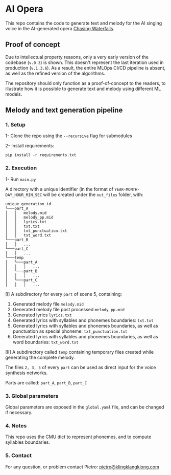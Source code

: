
# AI Opera

This repo contains the code to generate text and melody for the AI singing voice in the AI-generated opera [Chasing Waterfalls](https://www.semperoper.de/en/whats-on/schedule/stid/chasing-waterfalls-en/62127.html). 

## Proof of concept

Due to intellectual property reasons, only a very early version of the codebase (`v.0.3`) is shown. This doesn't represent the last iteration used in production (`v.1.3.6`). As a result, the entire MLOps CI/CD pipeline is absent, as well as the refined version of the algorithms.

The repository should only function as a proof-of-concept to the readers, to illustrate how it is possible to generate text and melody using different ML models.

## Melody and text generation pipeline

### 1. Setup

1- Clone the repo using the `--recursive` flag for submodules

2- Install requirements: 
```
pip install -r requirements.txt
```
### 2. Execution
1- Run `main.py`

A directory with a unique identifier (in the format of `YEAR-MONTH-DAY_HOUR_MIN_SEC` will be created under the `out_files` folder, with:

```
unique_generation_id
└───part_A
│   │   melody.mid
│   │   melody_pp.mid
│   │   lyrics.txt
│   │   txt.txt
│   │   txt_punctuation.txt
│   │   txt_word.txt
└───part_B
│   │   ...
└───part_C
│   │   ...
└───temp
│   └───part_A
│   │   │   ...
│   └───part_B
│   │   │   ...
│   └───part_C
│   │   │   ...
```

[I] A subdirectory for every `part` of scene 5, containing:

1. Generated melody file `melody.mid`
2. Generated melody file post processed `melody_pp.mid`
3. Generated lyrics `lyrics.txt`
4. Generated lyrics with syllables and phonemes boundaries: `txt.txt`
5. Generated lyrics with syllables and phonemes boundaries, as well as punctuation as special phoneme: `txt_punctuation.txt`
6. Generated lyrics with syllables and phonemes boundaries, as well as word boundaries: `txt_word.txt`

[II] A subdirectory called `temp` containing temporary files created while generating the complete melody.

The files `2, 3, 5` of every `part` can be used as direct input for the voice synthesis networks.

Parts are called: `part_A`, `part_B`, `part_C`

### 3. Global parameters

Global parameters are exposed in the `global.yaml` file, and can be changed if necessary.

### 4. Notes

This repo uses the CMU dict to represent phonemes, and to compute syllables boundaries.

### 5. Contact

For any question, or problem contact Pietro: pietro@klingklangklong.com
